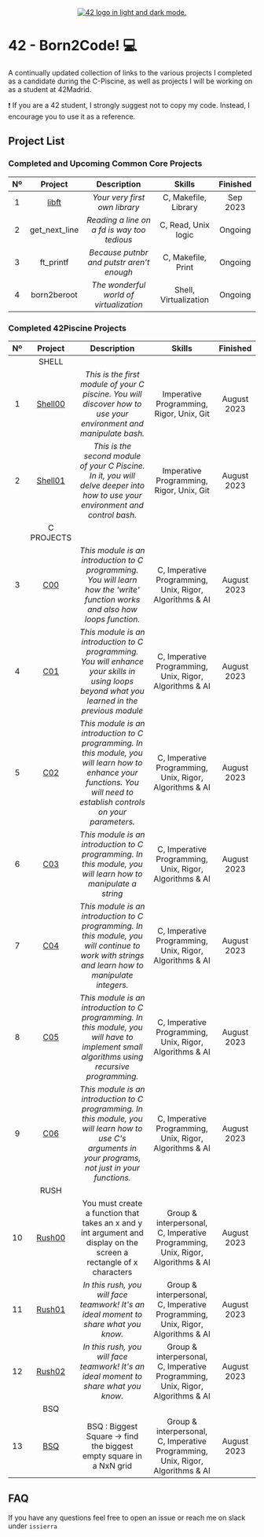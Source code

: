 <div align="center">
  <a href="https://www.42network.org">
    <picture>
    <source media="(prefers-color-scheme: dark)" srcset="https://user-images.githubusercontent.com/40824677/150541520-93b9bbfe-cb72-4bd0-80ae-a6f5637d3a77.png">
    <source media="(prefers-color-scheme: light)" srcset="https://user-images.githubusercontent.com/40824677/191278687-a798617c-09ab-4ce4-9384-7a826357b7cf.png">
    <img alt="42 logo in light and dark mode." src="https://user-images.githubusercontent.com/40824677/150541520-93b9bbfe-cb72-4bd0-80ae-a6f5637d3a77.png">
    </picture>
  </a>
</div>

# 42 - Born2Code! :computer:
A continually updated collection of links to the various projects I completed as a candidate during the C-Piscine, as well as projects I will be working on as a student at 42Madrid.

❗ If you are a 42 student, I strongly suggest not to copy my code. Instead, I encourage you to use it as a reference.  

<!-- ## Main Stats

<div align="center">
  <img src="https://img.shields.io/github/repo-size/siemeris/42Journey?color=green" />
  <a href="https://profile.intra.42.fr/users/issierra">
    <img src="https://badgen.net/badge/Born2Code/issierra/blue?cache=86400&icon=https://meta.intra.42.fr/images/42_logo.svg">
  </a>
  <img src="https://img.shields.io/github/last-commit/siemeris/42Journey" />
</div> -->

## Project List

### Completed and Upcoming Common Core Projects

|  Nº  | Project | Description | Skills | Finished | 
| :--: | :-----: | :---------: | :----: | :------: | 
| 1 | [libft](https://github.com/siemeris/libft_clone) | *Your very first own library* | C, Makefile, Library | Sep 2023 |
| 2 | get_next_line | *Reading a line on a *fd* is way too tedious* | C, Read, Unix logic | Ongoing | 
| 3 | ft_printf | *Because putnbr and putstr aren’t enough* | C, Makefile, Print | Ongoing | 
| 4 | born2beroot | *The wonderful world of virtualization* | Shell, Virtualization | Ongoing | 

<!--
| 5 | so_long | *And thanks for all the fish!* | C, Makefile, UX, Videogame | - | 
| 6 | ``exam-02`` | *Rank 2 exam* | C, exam, *ft_printf*, *get_next_line* | - | - |
| 7 | push_swap | *Because swap_push isn’t as natural* | C, Makefile, Sorting | - | 
| 8 | pipex | *Go dance salsa somewhere :)* | C, Makefile, Fork | - | 
| 9 | philosophers | *I’ve never thought philosophy would be so deadly* | C, Makefile, Thread, Mutex | - | 
| 10 | minishell | *As beautiful as a shell* | C, Makefile, Shell | - | 
| 11 | ``exam-03`` | *Rank 3 exam* | C, exam, *mini_paint*, *micro_paint* | - | - |
| 12 | cub3d | *My first RayCaster with miniLibX* | C, Makefile, cub3d, FPS, UX | - | 
| 13 | ``exam-04`` | *Rank 4 exam* | C, Makefile, exam, *minishell*, *microshell* | - | - |
| 14 | CPP Modules | *Lots of basic stuff* | C++, Makefile | - | 
| 15 | ft_irc | *Intenet Relay Chat* | C, C++, Makefile, irc | - | 
| 16 | NetPractice | *Fred, there is an unplugged Ethernet cable...* | Networking | - |
-->

### Completed 42Piscine Projects

|  Nº  | Project | Description | Skills | Finished |
| :--: | :-----: | :---------: | :----: | :------: |
|  | SHELL |  |  |  |  |
| 1 | [Shell00](https://github.com/siemeris/C-Piscine/tree/main/sh00) | *This is the first module of your C piscine.* *You will discover how to use your environment and manipulate bash.* | Imperative Programming, Rigor, Unix, Git | August 2023 |
| 2 | [Shell01](https://github.com/siemeris/C-Piscine/tree/main/sh01) | *This is the second module of your C Piscine. In it, you will delve deeper into how to use your environment and control bash.* | Imperative Programming, Rigor, Unix, Git     | August 2023 |
|  | C PROJECTS |  |  |  |
| 3 | [C00](https://github.com/siemeris/C-Piscine/tree/main/C00) | *This module is an introduction to C programming. You will learn how the 'write' function works and also how loops function.* | C, Imperative Programming, Unix, Rigor, Algorithms & AI | August 2023 |
| 4 | [C01](https://github.com/siemeris/C-Piscine/tree/main/C01) | *This module is an introduction to C programming. You will enhance your skills in using loops beyond what you learned in the previous module* | C, Imperative Programming, Unix, Rigor, Algorithms & AI| August 2023 | 
| 5 | [C02](https://github.com/siemeris/C-Piscine/tree/main/C02) | *This module is an introduction to C programming. In this module, you will learn how to enhance your functions. You will need to establish controls on your parameters.* | C, Imperative Programming, Unix, Rigor, Algorithms & AI | August 2023 | 
| 6 | [C03](https://github.com/siemeris/C-Piscine/tree/main/C03) | *This module is an introduction to C programming. In this module, you will learn how to manipulate a string* | C, Imperative Programming, Unix, Rigor, Algorithms & AI | August 2023 | 
| 7 | [C04](https://github.com/siemeris/C-Piscine/tree/main/C04) | *This module is an introduction to C programming. In this module, you will continue to work with strings and learn how to manipulate integers.* | C, Imperative Programming, Unix, Rigor, Algorithms & AI | August 2023 |
| 8 | [C05](https://github.com/siemeris/C-Piscine/tree/main/C05) | *This module is an introduction to C programming. In this module, you will have to implement small algorithms using recursive programming.* | C, Imperative Programming, Unix, Rigor, Algorithms & AI | August 2023 | 
| 9 | [C06](https://github.com/siemeris/C-Piscine/tree/main/C06) | *This module is an introduction to C programming. In this module, you will learn how to use C's arguments in your programs, not just in your functions.* | C, Imperative Programming, Unix, Rigor, Algorithms & AI | August 2023 | 
|  | RUSH |  |  |  |
| 10 | [Rush00](https://github.com/siemeris/C-Piscine/tree/main/rush00) | You must create a function that takes an x and y int argument and display on the screen a rectangle of x characters | Group & interpersonal, C, Imperative Programming, Unix, Rigor, Algorithms & AI | August 2023 | 
| 11 | [Rush01](https://github.com/siemeris/C-Piscine/tree/main/rush01) | *In this rush, you will face teamwork! It's an ideal moment to share what you know.* | Group & interpersonal, C, Imperative Programming, Unix, Rigor, Algorithms & AI | August 2023 | 
| 12 | [Rush02](https://github.com/siemeris/C-Piscine/tree/main/rush02) | *In this rush, you will face teamwork! It's an ideal moment to share what you know.* | Group & interpersonal, C, Imperative Programming, Unix, Rigor, Algorithms & AI | August 2023 | 
|  | BSQ |  |  | | 
| 13 | [BSQ](https://github.com/siemeris/C-Piscine/tree/main/bsq) | BSQ : Biggest Square -> find the biggest empty square in a NxN grid | Group & interpersonal, C, Imperative Programming, Unix, Rigor, Algorithms & AI | August 2023 |

## FAQ
If you have any questions feel free to open an issue or reach me on slack under `issierra`

